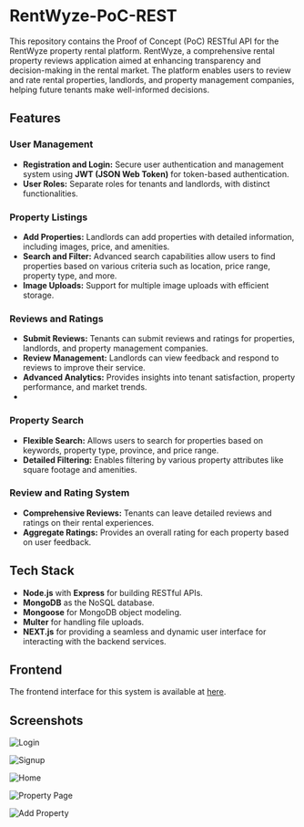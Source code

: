 # RentWyze-PoC-REST

This repository contains the Proof of Concept (PoC) RESTful API for the RentWyze property rental platform. RentWyze, a comprehensive rental property reviews application aimed at enhancing transparency and decision-making in the rental market. The platform enables users to review and rate rental properties, landlords, and property management companies, helping future tenants make well-informed decisions.

## Features

### **User Management**
   - **Registration and Login:** Secure user authentication and management system using **JWT (JSON Web Token)** for token-based authentication.
   - **User Roles:** Separate roles for tenants and landlords, with distinct functionalities.

### **Property Listings**
   - **Add Properties:** Landlords can add properties with detailed information, including images, price, and amenities.
   - **Search and Filter:** Advanced search capabilities allow users to find properties based on various criteria such as location, price range, property type, and more.
   - **Image Uploads:** Support for multiple image uploads with efficient storage.

### **Reviews and Ratings**
   - **Submit Reviews:** Tenants can submit reviews and ratings for properties, landlords, and property management companies.
   - **Review Management:** Landlords can view feedback and respond to reviews to improve their service.
   - **Advanced Analytics:** Provides insights into tenant satisfaction, property performance, and market trends.
   - 
### **Property Search**
   - **Flexible Search:** Allows users to search for properties based on keywords, property type, province, and price range.
   - **Detailed Filtering:** Enables filtering by various property attributes like square footage and amenities.

### **Review and Rating System**
   - **Comprehensive Reviews:** Tenants can leave detailed reviews and ratings on their rental experiences.
   - **Aggregate Ratings:** Provides an overall rating for each property based on user feedback.

## Tech Stack

- **Node.js** with **Express** for building RESTful APIs.
- **MongoDB** as the NoSQL database.
- **Mongoose** for MongoDB object modeling.
- **Multer** for handling file uploads.
- **NEXT.js** for providing a seamless and dynamic user interface for interacting with the backend services.

## Frontend

The frontend interface for this system is available at [here](https://github.com/fwaadahmad1/rentwyze-frontend).

## Screenshots

![Login](https://github.com/user-attachments/assets/ed115a97-41d0-4aa4-b25a-6efe5c25488f)

![Signup](https://github.com/user-attachments/assets/36f6bf22-4ecf-434b-9ba8-dd53726e5ea2)

![Home](https://github.com/user-attachments/assets/0ae4d8c1-4168-41e6-bcf4-4784b7e60bde)

![Property Page](https://github.com/user-attachments/assets/f9bb9b03-d9e0-4ed0-8f83-6dede2faf915)

![Add Property](https://github.com/user-attachments/assets/b7de975f-e457-496f-b57e-79cdf85059c9)



  
